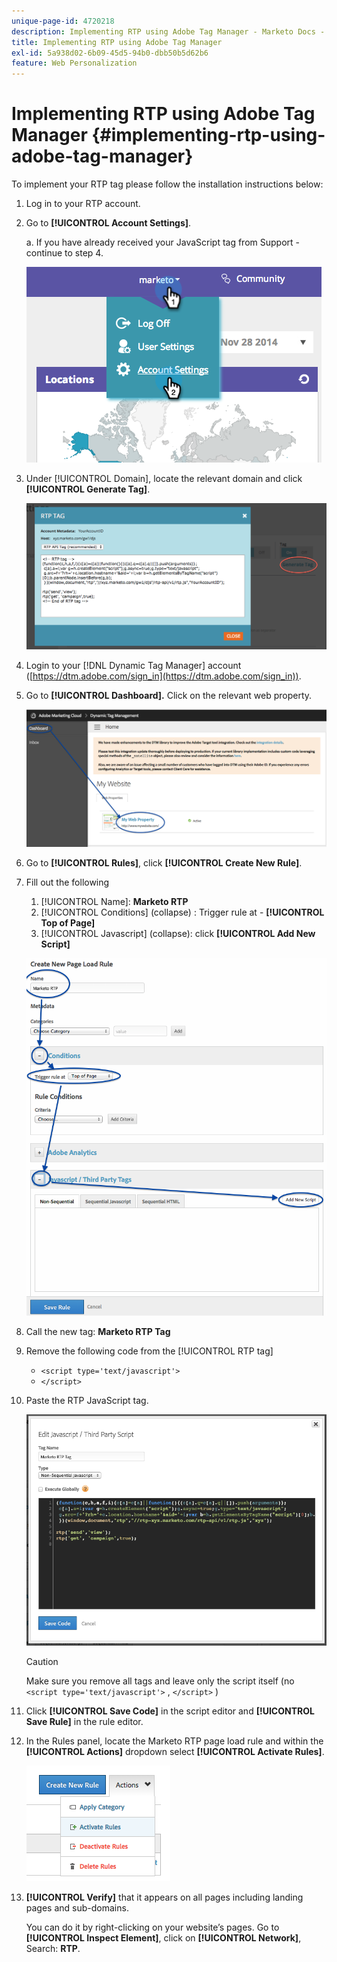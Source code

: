 ```yaml
---
unique-page-id: 4720218
description: Implementing RTP using Adobe Tag Manager - Marketo Docs - Product Documentation
title: Implementing RTP using Adobe Tag Manager
exl-id: 5a938d02-6b09-45d5-94b0-dbb50b5d62b6
feature: Web Personalization
---
```

# Implementing RTP using Adobe Tag Manager {#implementing-rtp-using-adobe-tag-manager}

To implement your RTP tag please follow the installation instructions below:

1. Log in to your RTP account.

1. Go to **[!UICONTROL Account Settings]**.

   a. If you have already received your JavaScript tag from Support - continue to step 4.

   ![](assets/image2014-11-30-15-3a19-3a21-4.png)

1. Under [!UICONTROL Domain], locate the relevant domain and click **[!UICONTROL Generate Tag]**.

   ![](assets/image2014-11-30-15-3a20-3a17-4.png)

1. Login to your [!DNL Dynamic Tag Manager] account ([https://dtm.adobe.com/sign_in](https://dtm.adobe.com/sign_in)).

1. Go to **[!UICONTROL Dashboard].** Click on the relevant web property.

   ![](assets/image2014-12-3-17-3a58-3a17.png)

1. Go to **[!UICONTROL Rules]**, click **[!UICONTROL Create New Rule]**.

1. Fill out the following

    1. [!UICONTROL Name]: **Marketo RTP**
    1. [!UICONTROL Conditions] (collapse) : Trigger rule at  - **[!UICONTROL Top of Page]**
    1. [!UICONTROL Javascript] (collapse): click **[!UICONTROL Add New Script]**

   ![](assets/image2014-12-3-17-3a59-3a40.png)

1. Call the new tag: **Marketo RTP Tag**

1. Remove the following code from the [!UICONTROL RTP tag]

   * `<script type='text/javascript'>`
   * `</script>`

1. Paste the RTP JavaScript tag.

   ![](assets/image2014-12-3-18-3a3-3a45.png)

   >[!CAUTION]
   >
   >Make sure you remove all tags and leave only the script itself (no `<script type='text/javascript'>` , `</script>` )

1. Click **[!UICONTROL Save Code]** in the script editor and **[!UICONTROL Save Rule]** in the rule editor.

1. In the Rules panel, locate the Marketo RTP page load rule and within the **[!UICONTROL Actions]** dropdown select **[!UICONTROL Activate Rules]**.

   ![](assets/image2014-12-3-18-3a4-3a14.png)

1. **[!UICONTROL Verify]** that it appears on all pages including landing pages and sub-domains.

    You can do it by right-clicking on your website’s pages. Go to **[!UICONTROL Inspect Element]**, click on **[!UICONTROL Network]**, Search: **RTP**.
